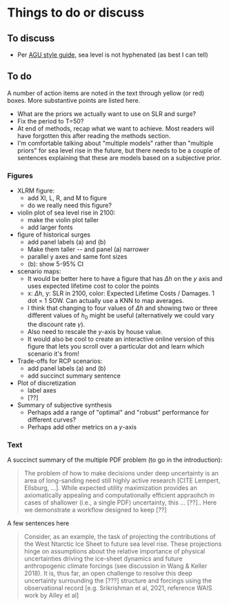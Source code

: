 # Things to do or discuss

## To discuss

- Per [AGU style guide](https://www.agu.org/Publish-with-AGU/Publish/Author-Resources/Grammar-Style-Guide#hyphenation), sea level is not hyphenated (as best I can tell)

## To do

A number of action items are noted in the text through yellow (or red) boxes.
More substantive points are listed here.

- What are the priors we actually want to use on SLR and surge?
- Fix the period to T=50?
- At end of methods, recap what we want to achieve. Most readers will have forgotten this after reading the methods section.
- I'm comfortable talking about "multiple models" rather than "multiple priors" for sea level rise in the future, but there needs to be a couple of sentences explaining that these are models based on a subjective prior.

### Figures

- XLRM figure:
    - add Xl, L, R, and M to figure
    - do we really need this figure?
- violin plot of sea level rise in 2100:
    - make the violin plot taller
    - add larger fonts
- figure of historical surges
    - add panel labels (a) and (b)
    - Make them taller -- and panel (a) narrower
    - parallel y axes and same font sizes
    - (b): show 5-95% CI
- scenario maps:
    - It would be better here to have a figure that has $\Delta h$ on the $y$ axis and uses expected lifetime cost to color the points
    - x: $\Delta h$, y: SLR in 2100, color: Expected Lifetime Costs / Damages. 1 dot = 1 SOW. Can actually use a KNN to map averages.
    - I think that changing to four values of $\Delta h$ and showing two or three different values of $h_0$ might be useful (alternatively we could vary the discount rate $\gamma$).
    - Also need to rescale the $y$-axis by house value.
    - It would also be cool to create an interactive online version of this figure that lets you scroll over a particular dot and learn which scenario it's from!
- Trade-offs for RCP scenarios:
    - add panel labels (a) and (b)
    - add succinct summary sentence
- Plot of discretization
    - label axes
    - [??]
- Summary of subjective synthesis
    - Perhaps add a range of "optimal" and "robust" performance for different curves?
    - Perhaps add other metrics on a $y$-axis

### Text

A succinct summary of the multiple PDF problem (to go in the introduction):

> The problem of how to make decisions under deep uncertainty is an area of long-sanding need still highly active research [CITE Lempert, Ellsburg, ...]. While expected utility maximization provides an axiomatically appealing and computationally efficient appraohch in cases of shallower (i.e., a single PDF) uncertainty, this ... [??].. Here we demonstrate a workflow designed to keep [??]

A few sentences here

> Consider, as an example, the task of projecting the contributions of the West Ntarctic Ice Sheet to future sea level rise. These projections hinge on assumptions about the relative importance of physical  uncertainties driving the ice-sheet dynamics and future anthropogenic climate forcings (see discussion in Wang & Keller 2018). It is, thus far, an open challenge to resolve this deep uncertainty surrounding the [???] structure and forcings using the observational record [e.g. Srikrishman et al, 2021, reference WAIS work by Alley et al]